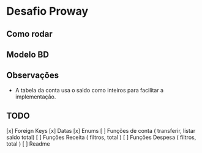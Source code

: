 # Desafio Proway
 
## Como rodar

## Modelo BD

## Observações
* A tabela da conta usa o saldo como inteiros para facilitar a implementação.

## TODO
[x] Foreign Keys
[x] Datas
[x] Enums
[ ] Funções de conta ( transferir, listar saldo total)
[ ] Funções Receita ( filtros, total )
[ ] Funções Despesa ( filtros, total )
[ ] Readme
